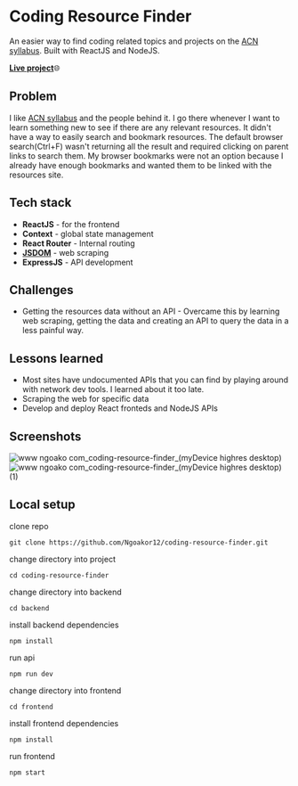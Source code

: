 # Coding Resource Finder
An easier way to find coding related topics and projects on the [ACN syllabus](http://syllabus.africacode.net/). Built with ReactJS and NodeJS.

[**Live project**](https://www.ngoako.com/coding-resource-finder/)🌐

## Problem
I like [ACN syllabus](http://syllabus.africacode.net/) and the people behind it. I go there whenever I want to learn something new to see if there are any relevant resources. It didn't have a way to easily search and bookmark resources. The default browser search(Ctrl+F) wasn't returning all the result and required clicking on parent links to search them. My browser bookmarks were not an option because I already have enough bookmarks and wanted them to be linked with the resources site.

## Tech stack
- **ReactJS** - for the frontend
- **Context** - global state management
- **React Router** - Internal routing
- [**JSDOM**](https://github.com/jsdom/jsdom) - web scraping
- **ExpressJS** - API development

## Challenges
- Getting the resources data without an API - Overcame this by learning web scraping, getting the data and creating an API to query the data in a less painful way. 

## Lessons learned
- Most sites have undocumented APIs that you can find by playing around with network dev tools. I learned about it too late.
- Scraping the web for specific data
- Develop and deploy React fronteds and NodeJS APIs

## Screenshots
![www ngoako com_coding-resource-finder_(myDevice highres desktop)](https://user-images.githubusercontent.com/54069197/155377612-66abb465-783e-46c7-be4c-b98b1f74848f.png)
![www ngoako com_coding-resource-finder_(myDevice highres desktop) (1)](https://user-images.githubusercontent.com/54069197/155377548-f7db8a17-ee1c-4aa0-b331-e1d6214e78b1.png)

## Local setup
clone repo
```
git clone https://github.com/Ngoakor12/coding-resource-finder.git
```
change directory into project
```
cd coding-resource-finder
```
change directory into backend
```
cd backend
```
install backend dependencies
```
npm install
```
run api
```
npm run dev
```
change directory into frontend
```
cd frontend
```
install frontend dependencies
```
npm install
```
run frontend
```
npm start
```
